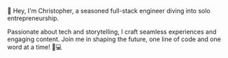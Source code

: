 👋 Hey, I'm Christopher, a seasoned full-stack engineer diving into solo entrepreneurship.

Passionate about tech and storytelling, I craft seamless experiences and engaging content. Join me in shaping the future, one line of code and one word at a time! 🚀💻



<!---
christopher377/christopher377 is a ✨ special ✨ repository because its `README.md` (this file) appears on your GitHub profile.
You can click the Preview link to take a look at your changes.
--->
